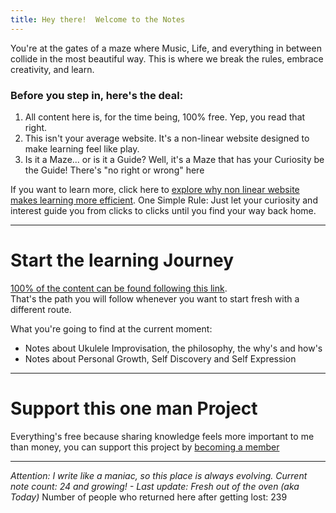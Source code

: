 ```yaml
---
title: Hey there!  Welcome to the Notes 
---
```


 You're at the gates of a maze where Music, Life, and everything in between collide in the most beautiful way. This is where we break the rules, embrace creativity, and learn.

### Before you step in, here's the deal:

1. All content here is, for the time being, 100% free. Yep, you read that right. 
2. This isn't your average website. It's a non-linear website designed to make learning feel like play.
3. Is it a Maze... or is it a Guide? Well, it's a Maze that has your Curiosity be the Guide! There's "no right or wrong" here 

If you want to learn more, click here to [explore why non linear website makes learning more efficient](/notes/nonlinear). One Simple Rule: Just let your curiosity and interest guide you from clicks to clicks until you find your way back home. 

- - -

# Start the learning Journey 
[100% of the content can be found following this link](/notes/guide). <br>That's the path you will follow whenever you want to start fresh with a different route.

What you're going to find at the current moment:
- Notes about Ukulele Improvisation, the philosophy, the why's and how's
- Notes about Personal Growth, Self Discovery and Self Expression


---
# Support this one man Project
Everything's free because sharing knowledge feels more important to me than money, you can support this project by [becoming a member](/notes/patreon)  

- - -


*Attention:  I write like a maniac, so this place is always evolving. 
Current note count: 24 and growing! - Last update: Fresh out of the oven (aka Today)*
Number of people who returned here after getting lost: 239


